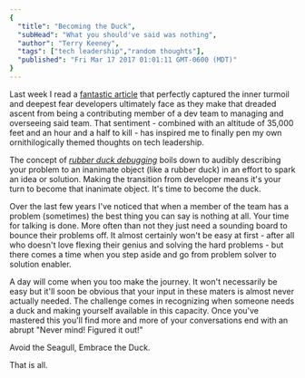 ```yaml
---
{
  "title": "Becoming the Duck",
  "subHead": "What you should've said was nothing",
  "author": "Terry Keeney",
  "tags": ["tech leadership","random thoughts"],
  "published": "Fri Mar 17 2017 01:01:11 GMT-0600 (MDT)"
}
---
```


Last week I read a [fantastic article](https://retrospective.co/seagulls/) that perfectly captured the inner turmoil and deepest fear developers ultimately face as they make that dreaded ascent from being a contributing member of a dev team to managing and overseeing said team.  That sentiment - combined with an altitude of 35,000 feet and an hour and a half to kill - has inspired me to finally pen my own ornithilogically themed thoughts on tech leadership.

The concept of *[rubber duck debugging](https://en.wikipedia.org/wiki/Rubber_duck_debugging)* boils down to audibly describing your problem to an inanimate object (like a rubber duck) in an effort to spark an idea or solution.  Making the transition from developer means it's your turn to become that inanimate object. It's time to become the duck. 

Over the last few years I've noticed that when a member of the team has a problem (sometimes) the best thing you can say is nothing at all.  Your time for talking is done. More often than not they just need a sounding board to bounce their problems off.  It almost certainly won't be easy at first - after all who doesn't love flexing their genius and solving the hard problems - but there comes a time when you step aside and go from problem solver to solution enabler.

A day will come when you too make the journey.  It won't necessarily be easy but it'll soon be obvious that your input in these maters is almost never actually needed.  The challenge comes in recognizing when someone needs a duck and making yourself available in this capacity.  Once you've mastered this you'll find more and more of your conversations end with an abrupt "Never mind! Figured it out!"

Avoid the Seagull, Embrace the Duck.

That is all.
